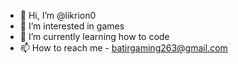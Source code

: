 - 👋 Hi, I’m @likrion0
- 👀 I’m interested in games
- 🌱 I’m currently learning how to code
- 📫 How to reach me - batirgaming263@gmail.com

<!---
likrion0/likrion0 is a ✨ special ✨ repository because its `README.md` (this file) appears on your GitHub profile.
You can click the Preview link to take a look at your changes.
--->
